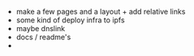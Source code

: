 - make a few pages and a layout + add relative links
- some kind of deploy infra to ipfs
- maybe dnslink
- docs / readme's
- 
